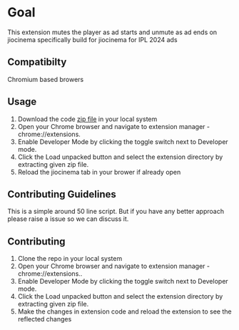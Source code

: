 # Goal

This extension mutes the player as ad starts and unmute as ad ends on jiocinema
specifically build for jiocinema for IPL 2024 ads

## Compatibilty

Chromium based browers

## Usage

1. Download the code [zip file](https://github.com/INNOVATIVEGAMER/jiocinema_ad_muter/archive/refs/heads/main.zip) in your local system
2. Open your Chrome browser and navigate to extension manager - chrome://extensions.
3. Enable Developer Mode by clicking the toggle switch next to Developer mode.
4. Click the Load unpacked button and select the extension directory by extracting given zip file.
5. Reload the jiocinema tab in your brower if already open

## Contributing Guidelines

This is a simple around 50 line script. But if you have any better approach please raise a issue so we can discuss it.

## Contributing

1. Clone the repo in your local system
2. Open your Chrome browser and navigate to extension manager - chrome://extensions..
3. Enable Developer Mode by clicking the toggle switch next to Developer mode.
4. Click the Load unpacked button and select the extension directory by extracting given zip file.
5. Make the changes in extension code and reload the extension to see the reflected changes
